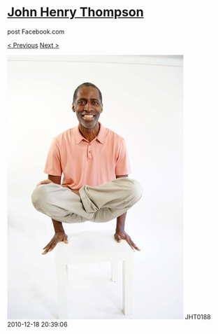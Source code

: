 # [John Henry Thompson](../README.md)
post Facebook.com

[< Previous](2010-12-18-2.md) [Next >](2010-12-18-4.md)

[![](../media/2010-12-18/Fam-2010-JHT0188.jpg)](../README.md)
JHT0188
2010-12-18 20:39:06